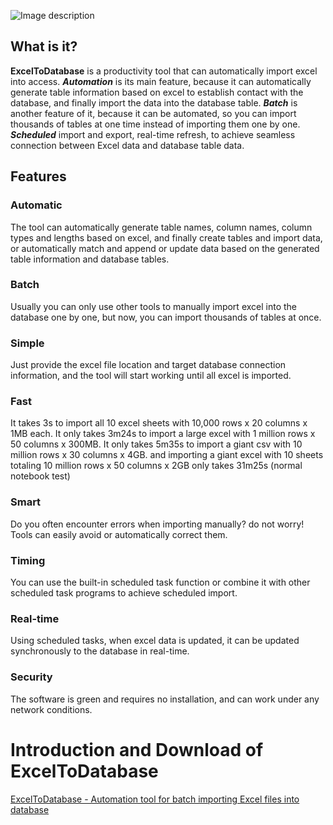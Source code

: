 
![Image description](https://dev-to-uploads.s3.amazonaws.com/uploads/articles/6t3n0o6au33c6t5cxsmq.png)

## What is it?
**ExcelToDatabase** is a productivity tool that can automatically import excel into access. ***Automation*** is its main feature, because it can automatically generate table information based on excel to establish contact with the database, and finally import the data into the database table. ***Batch*** is another feature of it, because it can be automated, so you can import thousands of tables at one time instead of importing them one by one. ***Scheduled*** import and export, real-time refresh, to achieve seamless connection between Excel data and database table data.

## Features
### Automatic
  The tool can automatically generate table names, column names, column types and lengths based on excel, and finally create tables and import data, or automatically match and append or update data based on the generated table information and database tables.
  
### Batch
  Usually you can only use other tools to manually import excel into the database one by one, but now, you can import thousands of tables at once.

### Simple
  Just provide the excel file location and target database connection information, and the tool will start working until all excel is imported.

### Fast
  It takes 3s to import all 10 excel sheets with 10,000 rows x 20 columns x 1MB each. 
  It only takes 3m24s to import a large excel with 1 million rows x 50 columns x 300MB.
  It only takes 5m35s to import a giant csv with 10 million rows x 30 columns x 4GB. 
  and importing a giant excel with 10 sheets totaling 10 million rows x 50 columns x 2GB only takes 31m25s 
  (normal notebook test)

### Smart
  Do you often encounter errors when importing manually? do not worry! Tools can easily avoid or automatically correct them.

### Timing
  You can use the built-in scheduled task function or combine it with other scheduled task programs to achieve scheduled import.

### Real-time
  Using scheduled tasks, when excel data is updated, it can be updated synchronously to the database in real-time.
  
### Security
  The software is green and requires no installation, and can work under any network conditions.


# Introduction and Download of ExcelToDatabase

[ExcelToDatabase - Automation tool for batch importing Excel files into database](https://github.com/ryjfgjl/ExcelToDatabase/blob/master/README.md)
